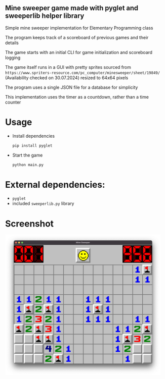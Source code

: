 ## Mine sweeper game made with pyglet and sweeperlib helper library
Simple mine sweeper implementation for Elementary Programming class

The program keeps track of a scoreboard of previous games and their details

The game starts with an initial CLI for game initialization and scoreboard logging

The game itself runs in a GUI with pretty sprites sourced from 
`https://www.spriters-resource.com/pc_computer/minesweeper/sheet/19849/`
(Availability checked on 30.07.2024)
resized to 64x64 pixels

The program uses a single JSON file for a database for simplicity

This implementation uses the timer as a countdown, rather than a time counter

# Usage
- Install dependencies 
    ```bash
    pip install pyglet
    ```
- Start the game
    ```bash
    python main.py
    ```


# External dependencies:
- `pyglet`
- included `sweeperlib.py` library

# Screenshot
![Screenshot](https://raw.githubusercontent.com/aleparuokakauppa/sweeper/master/images/mine_sweeper_screenshot.jpg?raw=true)
